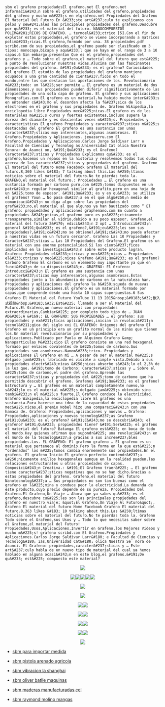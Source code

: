 
```
sbm el grafeno propiedadesEl grafeno.net El grafeno.net Informaci&#243;n sobre el grafeno,utilidades del grafeno,propiedades del grafeno y mucho m&#225;s en elgrafeno.net Propiedades del Grafeno El Material Del Futuro En &#233;ste art&#237;culo te explicamos con pelos y se&#241;ales las principales propiedades del grafeno.Descubre por qu&#233; es el material del futuro. NANOCOMPUESTOS POLIM&#201;RICOS DE GRAFENO. … termoel&#233;ctrico [5].Con el fin de explotar estas propiedades,el grafeno se viene incorporando a matrices polim&#233;ricas.El grafeno,formado por una. 38 propiedades.pdf scribd.com de sus propiedades,el grafeno puede ser clasiﬁcado en 3 tipos: monocapa,bicapa y aqu&#233;l que se haya en el rango de 3 a 10 capas.6 Sin embargo,presentan Que es el grafeno,propiedades del grafeno y … Todo sobre el grafeno,el material del futuro que est&#225; a punto de revolucionar nuestras vidas.Alucina con las fascinantes propiedades del grafeno. &#191;Qu&#233; es el grafeno? Curiosidades del grafeno El estudio de las propiedades del grafeno mantiene ocupados a una gran cantidad de cient&#237;ficos en todo el mundo,entre los que destacan las aportaciones de los. Revolucionario m&#233;todo: un l&#225;ser permite … El grafeno es un material de dos dimensiones.y sus propiedades pueden diferir significativamente de las propiedades de una sola capa de grafeno. El grafeno y sus aplicaciones Monografias.com El grafeno es un material.ha habido mucho inter&#233;s en entender c&#243;mo el desorden afecta la f&#237;sica de los electrones en el grafeno y sus propiedades de. Grafeno Wikipedia,la enciclopedia libre Propiedades mec&#225;nicas.El grafeno es de los materiales m&#225;s duros y fuertes existentes,incluso supera la dureza del diamante y es doscientas veces m&#225;s. Propiedades y caracteristicas El grafeno Propiedades y caracter&#237;sticas m&#225;s destacadas del grafeno El grafeno es una sustancia con unas caracter&#237;sticas muy interesantes,algunas asombrosas. El Grafeno.Propiedades y Aplicaciones. jeuazarru.com El Grafeno.Propiedades y Aplicaciones.Carlos Jorge Saldivar Larr e Facultad de Ciencias y Tecnolog as,Universidad Cat olica Nuestra Senora~ de Asunci on, &#191;Qu&#233; es el Grafeno? Caracter&#237;sticas y Propiedades Explicamos qu&#233; es el grafeno,hacemos un repaso en la historia y resolvemos todas tus dudas acerca de las caracter&#237;sticas y propiedades del grafeno. Grafeno El material del futuro Home Facebook Grafeno El material del futuro.8,360 likes &#183; 7 talking about this.Las &#250;ltimas noticias sobre el material del futuro.No te pierdas toda la. GRAFENO,el material del futuro.: Propiedades … El grafeno es una sustancia formada por carbono puro,con &#225;tomos dispuestos en un patr&#243;n regular hexagonal similar al grafito,pero en una hoja de un &#225;tomo de espesor. &#191;Qu&#233; es y en qu&#233; se utiliza el grafeno? Youn … No pasa d&#237;a en el que alg&#250;n medio de comunicaci&#243;n no diga algo sobre las propiedades del graf&#233;no,el material al que algunos ya han bautizado como “ El grafeno: propiedades y aplicaciones graphenano.com En cuanto a propiedades &#243;pticas,el grafeno puro es pr&#225;cticamente transparente,similar al vidrio,debido a su poco espesor. Grafeno,el material del futuro 2&#170; edici&#243;n 2 opt … Introducci&#243;n general &#191;Qu&#233; es el grafeno?,&#191;cu&#225;les son sus propiedades?,&#191;c&#243;mo se obtiene?,&#191;c&#243;mo puede afectar a nuestras vidas en un futuro cercano?. Grafeno Las 10 Propiedades y Caracter&#237;sticas … Las 10 Propiedades del Grafeno.El grafeno es un material con una enorme potencialidad.Si los cient&#237;ficos implicados en la investigaci&#243;n sobre este producto logran. Grafeno: Propiedades el&#233;ctricas y mec&#225;nicas … Propiedades el&#233;ctricas y mec&#225;nicas Grafeno &#191;Qu&#233; es el grafeno? Carbono Grafeno El carbono es un elemento muy importante ya que en funci&#243;n de su disposici&#243;n. GRAFENO: El Grafeno: Introducci&#243;n El grafeno es una sustancia con unas caracter&#237;sticas muy interesantes,algunas asombrosas.Estas propiedades junto a la abundancia de carbono en la naturaleza han. Propiedades y aplicaciones del grafeno la b&#250;squeda de nuevas propiedades y aplicaciones.El grafeno es un material formado por capas,que comprende desde una hasta 10 capas superpuestas.6 Sus Grafeno El Material del Futuro YouTube 11 13 2015&nbsp;&#0183;&#32;嵌入式视频&nbsp;&#0183;&#32;Est&#225; llamado a ser el Material del Futuro.El Grafeno,un nuevo material con propiedades extraordinarias,Cambiar&#225; por completo todo tipo de … JUAN AD&#205;A &#169;: EL GRAFENO: SUS PROPIEDADES … el grafeno: sus propiedades y ex&#211;ticas aplicaciones,inician la revoluci&#211;n tecnol&#211;gica del siglo xxi EL GRAFENO: Origenes del grafeno El Grafeno en un principio era un grafito normal de las minas que tienen los.Un material revolucionario por su propiedades y aplicaciones.Publicado por Paola en Alquimex Grafeno &amp; Nanoparticulas M&#233;xico El grafeno consiste en una red hexagonal formado por enlaces covalentes de &#225;tomos de carbono.Sus propiedades son asombrosas.Nanom&#233;trico. Propiedades y aplicaciones El Grafeno en mi … A pesar de ser el material m&#225;s delgado jam&#225;s fabricado es visible a simple vista.Debido a sus propiedades electr&#243;nicas &#250;nicas absorbe s&#243;lo el 2,3% de la luz que. &#193;tomo de Carbono: Caracter&#237;sticas y … Sobre el &#225;tomo de carbono,el padre del grafeno.Aprende las caracter&#237;sticas y propiedades del &#225;tomo de carbono que ha permitido descubrir el grafeno. Grafenos &#191;Qu&#233; es el grafeno? Estructura y … El grafeno es un material completamente nuevo,no s&#243;lo es el material m&#225;s delgado jam&#225;s obtenido sino tambi&#233;n el m&#225;s fuerte.El Grafeno conduce la electricidad. Grafeno Wikipedia,la enciclopedia libre El grafeno es una sustancia.Para hacerse una idea de la capacidad de estas propiedades mec&#225;nicas,el premio Nobel hizo una comparaci&#243;n con una hamaca de. Grafeno: Propiedades,aplicaciones y nuevas … Grafeno: Propiedades,aplicaciones y nuevas tecnolog&#237;as Grafeno &#191;Qu&#233; es el grafeno? &#191;C&#243;mo se descubri&#243; el grafeno? &#191;Qu&#233; propiedades tiene? &#191;Ser&#225; el grafeno el material del futuro? Batanga El grafeno est&#225; en boca de todo el mundo.Hay quienes afirman que supondr&#225; una revoluci&#243;n en el mundo de la tecnolog&#237;a gracias a sus incre&#237;bles propiedades.Los. EL GRAFENO: El grafeno grafeno … El grafeno es un material que pertenece al dominio.Pero la forma en la que est&#225;n “ordenados” los &#225;tomos cambia enormemente sus propiedades.En el grafeno. El grafeno Inicio El grafeno perfecto contendr&#237;a &#250;nicamente anillos hexagonales aunque en la realidad pueden.las relaciones estructurales u otras propiedades de capas. Composici&#243;n Creativa.: &#191;El Grafeno traer&#225; … El grafeno tiene caracter&#237;sticas negativas que no se han dicho.Gracias a estas propiedades del grafeno. Grafeno,el material del futuro Nanotecnolog&#237;a … Sus propiedades no son tan buenas como el grafeno en l&#225;mina y conduce peor la electricidad.La demanda de este producto,cuyo precio depende de su pureza. Propiedades Del Grafeno.El Grafeno,Un Viaje … Ahora que ya sabes qu&#233; es el grafeno,descubre cu&#225;les son las principales propiedades del grafeno en nuestro viaje: &quot;El Grafeno,Un Viaje Al Futuro&quot;. Grafeno El material del futuro Home Facebook Grafeno El material del futuro.8,363 likes &#183; 10 talking about this.Las &#250;ltimas noticias sobre el material del futuro.No te pierdas toda la. Grafeno Todo sobre el Grafeno,sus Usos y … Todo lo que necesitas saber sobre el Grafeno,el material del Futuro! Propiedades,Usos,Aplicaciones,Invertir en Grafeno,los Mejores Videos y mucho m&#225;s! grafeno scribd.com El Grafeno.Propiedades y Aplicaciones.Carlos Jorge Saldivar Larr&#180; e Facultad de Ciencias y Tecnolog&#180; ıas,Universidad Cat&#180; olica Nuestra Se˜ nora de Asunci. El Grafeno: propiedades,caracter&#237;sticas y … Este art&#237;culo habla de un nuevo tipo de material del cual ya hemos hablado en alguna ocasi&#243;n en este blog,el grafeno.&#191;De qu&#233; est&#225; compuesto este material? 
```

<div align="center">

<a href="https://es-crusher.shibang-china.com/github&k=sbm+el+grafeno+propiedades"><img src="https://static.shibang-china.com/es/crusher/logo.jpg"></a>

<a href="https://es-crusher.shibang-china.com/github&k=sbm+el+grafeno+propiedades"><img src="https://static.shibang-china.com/es/crusher/index.jpg"></a><a href="https://es-crusher.shibang-china.com/material.htmlgithub&k=sbm+el+grafeno+propiedades"><img src="https://static.shibang-china.com/es/crusher/material.jpg"></a><a href="https://es-crusher.shibang-china.com/application.htmlgithub&k=sbm+el+grafeno+propiedades"><img src="https://static.shibang-china.com/es/crusher/application.jpg"></a><a href="https://es-crusher.shibang-china.com/aboutus.htmlgithub&k=sbm+el+grafeno+propiedades"><img src="https://static.shibang-china.com/es/crusher/aboutus.jpg"></a><a href="https://es-crusher.shibang-china.com/contact.htmlgithub&k=sbm+el+grafeno+propiedades"><img src="https://static.shibang-china.com/es/crusher/contact.jpg"></a>

<a href="https://es-crusher.shibang-china.com/github&k=sbm+el+grafeno+propiedades"><img src="https://static.shibang-china.com/es/crusher/banner.jpg"></a>

<a href="https://swt.shibang-china.com/github&k=sbm+el+grafeno+propiedades"><img src="https://static.shibang-china.com/es/crusher/text.jpg"></a>

<a href="https://swt.shibang-china.com/github&k=sbm+el+grafeno+propiedades"><img src="https://static.shibang-china.com/es/crusher/chat.jpg"></a><a href="https://es-crusher.shibang-china.com/contact.htmlgithub&k=sbm+el+grafeno+propiedades"><img src="https://static.shibang-china.com/es/crusher/message.jpg"></a>

<a href="https://es-crusher.shibang-china.com/products/pe.htmlgithub&k=sbm+el+grafeno+propiedades"><img src="https://static.shibang-china.com/es/crusher/pe.jpg"></a><a href="https://es-crusher.shibang-china.com/products/pf.htmlgithub&k=sbm+el+grafeno+propiedades"><img src="https://static.shibang-china.com/es/crusher/pf.jpg"></a>

<a href="https://es-crusher.shibang-china.com/products/hpt.htmlgithub&k=sbm+el+grafeno+propiedades"><img src="https://static.shibang-china.com/es/crusher/hpt.jpg"></a><a href="https://es-crusher.shibang-china.com/products/vsi.htmlgithub&k=sbm+el+grafeno+propiedades"><img src="https://static.shibang-china.com/es/crusher/vsi.jpg"></a>

<a href="https://es-crusher.shibang-china.com/products/klv.htmlgithub&k=sbm+el+grafeno+propiedades"><img src="https://static.shibang-china.com/es/crusher/klv.jpg"></a><a href="https://es-crusher.shibang-china.com/products/portable.htmlgithub&k=sbm+el+grafeno+propiedades"><img src="https://static.shibang-china.com/es/crusher/portable.jpg"></a>

<a href="https://swt.shibang-china.com/github&k=sbm+el+grafeno+propiedades"><img src="https://static.shibang-china.com/es/crusher/case.jpg"></a>

</div>


* [sbm para importar medida](sbm%20para%20importar%20medida.md)

* [sbm pistola arenado agricola](sbm%20pistola%20arenado%20agricola.md)

* [sbm vibracion la shanghai](sbm%20vibracion%20la%20shanghai.md)

* [sbm oliver batlle maquinas](sbm%20oliver%20batlle%20maquinas.md)

* [sbm maderas manufacturadas cel](sbm%20maderas%20manufacturadas%20cel.md)

* [sbm raymond molino mangas](sbm%20raymond%20molino%20mangas.md)